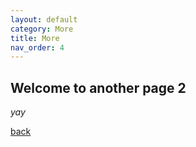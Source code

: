 ```yaml
---
layout: default
category: More
title: More
nav_order: 4
---
```


## Welcome to another page 2

_yay_

[back](./)
